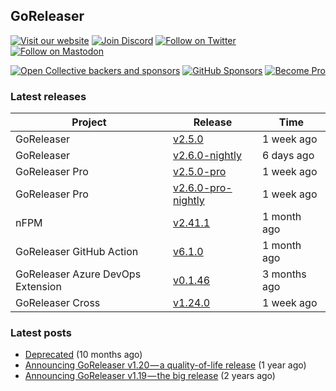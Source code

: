## GoReleaser

[![Visit our website](https://img.shields.io/badge/website-4285F4?style=for-the-badge&logo=googlechrome&logoColor=white)](https://goreleaser.com)
[![Join Discord](https://img.shields.io/badge/Discord-5865F2?style=for-the-badge&logo=discord&logoColor=white)](https://discord.gg/RGEBtg8vQ6)
[![Follow on Twitter](https://img.shields.io/badge/twitter-1DA1F2?style=for-the-badge&logo=twitter&logoColor=white)](https://twitter.com/goreleaser)
[![Follow on Mastodon](https://img.shields.io/badge/mastodon-6364FF?style=for-the-badge&logo=mastodon&logoColor=white)](https://fosstodon.org/@goreleaser)

[![Open Collective backers and sponsors](https://img.shields.io/opencollective/all/goreleaser?logo=opencollective&style=for-the-badge)](https://opencollective.com/goreleaser)
[![GitHub Sponsors](https://img.shields.io/github/sponsors/caarlos0?logo=github&style=for-the-badge)](https://github.com/sponsors/caarlos0)
[![Become Pro](https://img.shields.io/badge/pro_license-36A9AE?style=for-the-badge&logo=gumroad&logoColor=white)](https://goreleaser.com/pro)

### Latest releases


| Project                           | Release                                                                                         | Time        |
| --------------------------------- | ----------------------------------------------------------------------------------------------- | ----------- |
| GoReleaser | [v2.5.0](https://github.com/goreleaser/goreleaser/releases/tag/v2.5.0) | 1 week ago |
| GoReleaser | [v2.6.0-nightly](https://github.com/goreleaser/goreleaser/releases/tag/nightly) | 6 days ago |
| GoReleaser Pro | [v2.5.0-pro](https://github.com/goreleaser/goreleaser-pro/releases/tag/v2.5.0-pro) | 1 week ago |
| GoReleaser Pro | [v2.6.0-pro-nightly](https://github.com/goreleaser/goreleaser-pro/releases/tag/nightly) | 1 week ago |
| nFPM | [v2.41.1](https://github.com/goreleaser/nfpm/releases/tag/v2.41.1) | 1 month ago |
| GoReleaser GitHub Action | [v6.1.0](https://github.com/goreleaser/goreleaser-action/releases/tag/v6.1.0) | 1 month ago |
| GoReleaser Azure DevOps Extension | [v0.1.46](https://github.com/goreleaser/goreleaser-azure-devops-extension/releases/tag/v0.1.46) | 3 months ago |
| GoReleaser Cross | [v1.24.0](https://github.com/goreleaser/goreleaser-cross/releases/tag/v1.24.0) | 1 week ago |


### Latest posts
- [Deprecated](https://blog.goreleaser.com/deprecated-2c73be35b208?source=rss----17aa0cbd263f---4) (10 months ago)
- [Announcing GoReleaser v1.20 — a quality-of-life release](https://blog.goreleaser.com/announcing-goreleaser-v1-20-a-quality-of-life-release-1d5f847e87ed?source=rss----17aa0cbd263f---4) (1 year ago)
- [Announcing GoReleaser v1.19 — the big release](https://blog.goreleaser.com/announcing-goreleaser-v1-19-the-big-release-b01565c72658?source=rss----17aa0cbd263f---4) (2 years ago)
